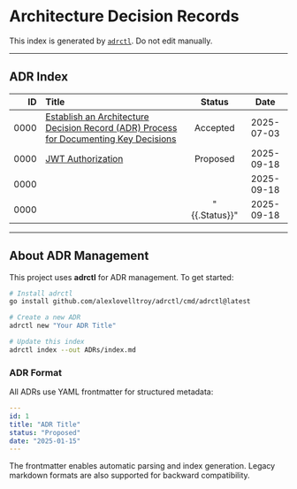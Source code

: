 # Architecture Decision Records

This index is generated by [`adrctl`](https://github.com/alexlovelltroy/adrctl). Do not edit manually.

---

## ADR Index

| ID | Title | Status | Date |
|---:|:------|:------:|:-----:|
| 0000 | [Establish an Architecture Decision Record (ADR) Process for Documenting Key Decisions](./000-adr-process.md) | Accepted | 2025-07-03 |
| 0000 | [JWT Authorization](./001-JWT-Authorization.md) | Proposed | 2025-09-18 |
| 0000 | [](./README.md) |  | 2025-09-18 |
| 0000 | [](./template.md) | "{{.Status}}" | 2025-09-18 |


---

## About ADR Management

This project uses **adrctl** for ADR management. To get started:

```bash
# Install adrctl
go install github.com/alexlovelltroy/adrctl/cmd/adrctl@latest

# Create a new ADR
adrctl new "Your ADR Title"

# Update this index
adrctl index --out ADRs/index.md
```

### ADR Format

All ADRs use YAML frontmatter for structured metadata:

```yaml
---
id: 1
title: "ADR Title"
status: "Proposed"
date: "2025-01-15"
---
```

The frontmatter enables automatic parsing and index generation. Legacy markdown formats are also supported for backward compatibility.
